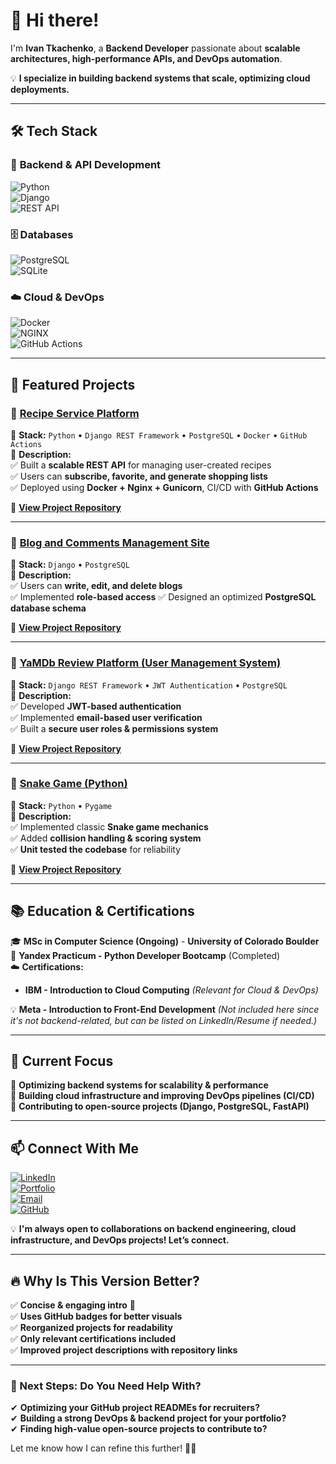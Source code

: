 # 🚀 Hi there!
I'm **Ivan Tkachenko**, a **Backend Developer** passionate about **scalable architectures, high-performance APIs, and DevOps automation**.  

💡 **I specialize in building backend systems that scale, optimizing cloud deployments.**  

---

## 🛠 **Tech Stack**
### 🚀 **Backend & API Development**
![Python](https://img.shields.io/badge/Python-3776AB?style=flat&logo=python&logoColor=white)  
![Django](https://img.shields.io/badge/Django-092E20?style=flat&logo=django&logoColor=white)  
![REST API](https://img.shields.io/badge/REST-0088CC?style=flat&logo=swagger&logoColor=white)  

### 🗄 **Databases**
![PostgreSQL](https://img.shields.io/badge/PostgreSQL-316192?style=flat&logo=postgresql&logoColor=white)  
![SQLite](https://img.shields.io/badge/SQLite-003B57?style=flat&logo=sqlite&logoColor=white)  

### ☁️ **Cloud & DevOps**
![Docker](https://img.shields.io/badge/Docker-2496ED?style=flat&logo=docker&logoColor=white)  
![NGINX](https://img.shields.io/badge/NGINX-009639?style=flat&logo=nginx&logoColor=white)  
![GitHub Actions](https://img.shields.io/badge/GitHub_Actions-2088FF?style=flat&logo=github-actions&logoColor=white)  

---

## 📌 **Featured Projects**
### 🌟 **[Recipe Service Platform](#)**
📜 **Stack:** `Python` • `Django REST Framework` • `PostgreSQL` • `Docker` • `GitHub Actions`  
📌 **Description:**  
✅ Built a **scalable REST API** for managing user-created recipes  
✅ Users can **subscribe, favorite, and generate shopping lists**  
✅ Deployed using **Docker + Nginx + Gunicorn**, CI/CD with **GitHub Actions**  

🔗 **[View Project Repository](#)**  

---

### 🌟 **[Blog and Comments Management Site](#)**
📜 **Stack:** `Django` • `PostgreSQL`  
📌 **Description:**  
✅ Users can **write, edit, and delete blogs**  
✅ Implemented **role-based access**
✅ Designed an optimized **PostgreSQL database schema**  

🔗 **[View Project Repository](#)**  

---

### 🌟 **[YaMDb Review Platform (User Management System)](#)**
📜 **Stack:** `Django REST Framework` • `JWT Authentication` • `PostgreSQL`  
📌 **Description:**  
✅ Developed **JWT-based authentication**  
✅ Implemented **email-based user verification**  
✅ Built a **secure user roles & permissions system**  

🔗 **[View Project Repository](#)**  

---

### 🌟 **[Snake Game (Python)](#)**
📜 **Stack:** `Python` • `Pygame`  
📌 **Description:**  
✅ Implemented classic **Snake game mechanics**  
✅ Added **collision handling & scoring system**  
✅ **Unit tested the codebase** for reliability  

🔗 **[View Project Repository](#)**  

---

## 📚 **Education & Certifications**
🎓 **MSc in Computer Science (Ongoing)** - **University of Colorado Boulder**  
📜 **Yandex Practicum - Python Developer Bootcamp** (Completed)  
☁️ **Certifications:**  
- **IBM - Introduction to Cloud Computing** *(Relevant for Cloud & DevOps)*  

💡 **Meta - Introduction to Front-End Development** *(Not included here since it's not backend-related, but can be listed on LinkedIn/Resume if needed.)*

---

## 🎯 **Current Focus**
🔹 **Optimizing backend systems for scalability & performance**  
🔹 **Building cloud infrastructure and improving DevOps pipelines (CI/CD)**  
🔹 **Contributing to open-source projects (Django, PostgreSQL, FastAPI)**  

---

## 📫 **Connect With Me**
[![LinkedIn](https://img.shields.io/badge/LinkedIn-0077B5?style=flat&logo=linkedin&logoColor=white)](Your_LinkedIn)  
[![Portfolio](https://img.shields.io/badge/Portfolio-181717?style=flat&logo=github&logoColor=white)](Your_Portfolio)  
[![Email](https://img.shields.io/badge/Email-D14836?style=flat&logo=gmail&logoColor=white)](mailto:Your_Email)  
[![GitHub](https://img.shields.io/badge/GitHub-181717?style=flat&logo=github&logoColor=white)](Your_GitHub)  

💡 **I'm always open to collaborations on backend engineering, cloud infrastructure, and DevOps projects! Let’s connect.**  

---

## 🔥 **Why Is This Version Better?**
✅ **Concise & engaging intro** 🚀  
✅ **Uses GitHub badges for better visuals**  
✅ **Reorganized projects for readability**  
✅ **Only relevant certifications included**  
✅ **Improved project descriptions with repository links**  

---

### **🚀 Next Steps: Do You Need Help With?**
✔ **Optimizing your GitHub project READMEs for recruiters?**  
✔ **Building a strong DevOps & backend project for your portfolio?**  
✔ **Finding high-value open-source projects to contribute to?**  

Let me know how I can refine this further! 🚀😊

